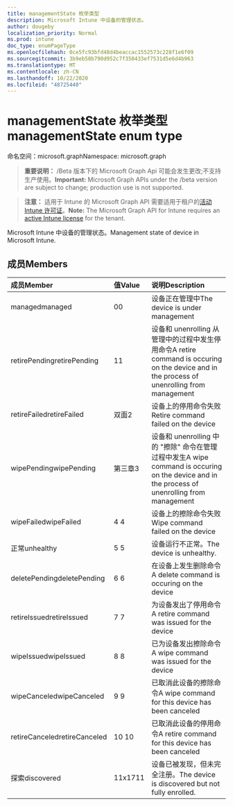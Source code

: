```yaml
---
title: managementState 枚举类型
description: Microsoft Intune 中设备的管理状态。
author: dougeby
localization_priority: Normal
ms.prod: intune
doc_type: enumPageType
ms.openlocfilehash: 0ce5fc93bfd48d4beaccac1552573c228f1e6f09
ms.sourcegitcommit: 3b9eb50b790d952c7f350433ef7531d5e6d4b963
ms.translationtype: MT
ms.contentlocale: zh-CN
ms.lasthandoff: 10/22/2020
ms.locfileid: "48725440"
---
```

# <a name="managementstate-enum-type"></a><span data-ttu-id="b8095-103">managementState 枚举类型</span><span class="sxs-lookup"><span data-stu-id="b8095-103">managementState enum type</span></span>

<span data-ttu-id="b8095-104">命名空间：microsoft.graph</span><span class="sxs-lookup"><span data-stu-id="b8095-104">Namespace: microsoft.graph</span></span>

> <span data-ttu-id="b8095-105">**重要说明：** /Beta 版本下的 Microsoft Graph Api 可能会发生更改;不支持生产使用。</span><span class="sxs-lookup"><span data-stu-id="b8095-105">**Important:** Microsoft Graph APIs under the /beta version are subject to change; production use is not supported.</span></span>

> <span data-ttu-id="b8095-106">**注意：** 适用于 Intune 的 Microsoft Graph API 需要适用于租户的[活动 Intune 许可证](https://go.microsoft.com/fwlink/?linkid=839381)。</span><span class="sxs-lookup"><span data-stu-id="b8095-106">**Note:** The Microsoft Graph API for Intune requires an [active Intune license](https://go.microsoft.com/fwlink/?linkid=839381) for the tenant.</span></span>

<span data-ttu-id="b8095-107">Microsoft Intune 中设备的管理状态。</span><span class="sxs-lookup"><span data-stu-id="b8095-107">Management state of device in Microsoft Intune.</span></span>

## <a name="members"></a><span data-ttu-id="b8095-108">成员</span><span class="sxs-lookup"><span data-stu-id="b8095-108">Members</span></span>
|<span data-ttu-id="b8095-109">成员</span><span class="sxs-lookup"><span data-stu-id="b8095-109">Member</span></span>|<span data-ttu-id="b8095-110">值</span><span class="sxs-lookup"><span data-stu-id="b8095-110">Value</span></span>|<span data-ttu-id="b8095-111">说明</span><span class="sxs-lookup"><span data-stu-id="b8095-111">Description</span></span>|
|:---|:---|:---|
|<span data-ttu-id="b8095-112">managed</span><span class="sxs-lookup"><span data-stu-id="b8095-112">managed</span></span>|<span data-ttu-id="b8095-113">0</span><span class="sxs-lookup"><span data-stu-id="b8095-113">0</span></span>|<span data-ttu-id="b8095-114">设备正在管理中</span><span class="sxs-lookup"><span data-stu-id="b8095-114">The device is under management</span></span>|
|<span data-ttu-id="b8095-115">retirePending</span><span class="sxs-lookup"><span data-stu-id="b8095-115">retirePending</span></span>|<span data-ttu-id="b8095-116">1</span><span class="sxs-lookup"><span data-stu-id="b8095-116">1</span></span>|<span data-ttu-id="b8095-117">设备和 unenrolling 从管理中的过程中发生停用命令</span><span class="sxs-lookup"><span data-stu-id="b8095-117">A retire command is occuring on the device and in the process of unenrolling from management</span></span>|
|<span data-ttu-id="b8095-118">retireFailed</span><span class="sxs-lookup"><span data-stu-id="b8095-118">retireFailed</span></span>|<span data-ttu-id="b8095-119">双面</span><span class="sxs-lookup"><span data-stu-id="b8095-119">2</span></span>|<span data-ttu-id="b8095-120">设备上的停用命令失败</span><span class="sxs-lookup"><span data-stu-id="b8095-120">Retire command failed on the device</span></span>|
|<span data-ttu-id="b8095-121">wipePending</span><span class="sxs-lookup"><span data-stu-id="b8095-121">wipePending</span></span>|<span data-ttu-id="b8095-122">第三章</span><span class="sxs-lookup"><span data-stu-id="b8095-122">3</span></span>|<span data-ttu-id="b8095-123">设备和 unenrolling 中的 "擦除" 命令在管理过程中发生</span><span class="sxs-lookup"><span data-stu-id="b8095-123">A wipe command is occuring on the device and in the process of unenrolling from management</span></span>|
|<span data-ttu-id="b8095-124">wipeFailed</span><span class="sxs-lookup"><span data-stu-id="b8095-124">wipeFailed</span></span>|<span data-ttu-id="b8095-125">4 </span><span class="sxs-lookup"><span data-stu-id="b8095-125">4</span></span>|<span data-ttu-id="b8095-126">设备上的擦除命令失败</span><span class="sxs-lookup"><span data-stu-id="b8095-126">Wipe command failed on the device</span></span>|
|<span data-ttu-id="b8095-127">正常</span><span class="sxs-lookup"><span data-stu-id="b8095-127">unhealthy</span></span>|<span data-ttu-id="b8095-128">5 </span><span class="sxs-lookup"><span data-stu-id="b8095-128">5</span></span>|<span data-ttu-id="b8095-129">设备运行不正常。</span><span class="sxs-lookup"><span data-stu-id="b8095-129">The device is unhealthy.</span></span>|
|<span data-ttu-id="b8095-130">deletePending</span><span class="sxs-lookup"><span data-stu-id="b8095-130">deletePending</span></span>|<span data-ttu-id="b8095-131">6 </span><span class="sxs-lookup"><span data-stu-id="b8095-131">6</span></span>|<span data-ttu-id="b8095-132">在设备上发生删除命令</span><span class="sxs-lookup"><span data-stu-id="b8095-132">A delete command is occuring on the device</span></span> |
|<span data-ttu-id="b8095-133">retireIssued</span><span class="sxs-lookup"><span data-stu-id="b8095-133">retireIssued</span></span>|<span data-ttu-id="b8095-134">7 </span><span class="sxs-lookup"><span data-stu-id="b8095-134">7</span></span>|<span data-ttu-id="b8095-135">为设备发出了停用命令</span><span class="sxs-lookup"><span data-stu-id="b8095-135">A retire command was issued for the device</span></span>|
|<span data-ttu-id="b8095-136">wipeIssued</span><span class="sxs-lookup"><span data-stu-id="b8095-136">wipeIssued</span></span>|<span data-ttu-id="b8095-137">8 </span><span class="sxs-lookup"><span data-stu-id="b8095-137">8</span></span>|<span data-ttu-id="b8095-138">已为设备发出擦除命令</span><span class="sxs-lookup"><span data-stu-id="b8095-138">A wipe command was issued for the device</span></span>|
|<span data-ttu-id="b8095-139">wipeCanceled</span><span class="sxs-lookup"><span data-stu-id="b8095-139">wipeCanceled</span></span>|<span data-ttu-id="b8095-140">9 </span><span class="sxs-lookup"><span data-stu-id="b8095-140">9</span></span>|<span data-ttu-id="b8095-141">已取消此设备的擦除命令</span><span class="sxs-lookup"><span data-stu-id="b8095-141">A wipe command for this device has been canceled</span></span>|
|<span data-ttu-id="b8095-142">retireCanceled</span><span class="sxs-lookup"><span data-stu-id="b8095-142">retireCanceled</span></span>|<span data-ttu-id="b8095-143">10  </span><span class="sxs-lookup"><span data-stu-id="b8095-143">10</span></span>|<span data-ttu-id="b8095-144">已取消此设备的停用命令</span><span class="sxs-lookup"><span data-stu-id="b8095-144">A retire command for this device has been canceled</span></span>|
|<span data-ttu-id="b8095-145">探索</span><span class="sxs-lookup"><span data-stu-id="b8095-145">discovered</span></span>|<span data-ttu-id="b8095-146">11x17</span><span class="sxs-lookup"><span data-stu-id="b8095-146">11</span></span>|<span data-ttu-id="b8095-147">设备已被发现，但未完全注册。</span><span class="sxs-lookup"><span data-stu-id="b8095-147">The device is discovered but not fully enrolled.</span></span>|





